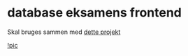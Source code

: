 # database eksamens frontend 

Skal bruges sammen med [dette projekt](https://github.com/Magmose/Database_Eksamen_Backend)


[!pic](https://github.com/RasmusLynge/databaseFront/blob/main/frontend.JPG)
